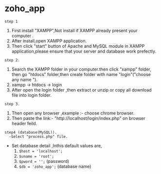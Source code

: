 # zoho_app

	step 1
  1. 	First install "XAMPP",Not install if XAMPP already present your computer .
  2.	After install,open XAMPP application.
  3. 	Then click "start" button of Apache and MySQL module in XAMPP application,please ensure that your server and database work prefectly. 

	step 2.
  1.    Search the XAMPP folder in your computer.then click "xampp" folder, then go "htdocs" folder,then create folder with name "login"("choose any name ").  
  2.    xampp -> htdocs -> login
  3.    After open the login folder ,then extract or unzip or copy all download file into login folder.
  
	step 3. 
   1.    Then open any browser ,example :- choose chrome browser. 
   2.    Then paste the link:- "http://localhost/login/index.php" on browser header feild.
	 
	step4 (database(MySQL)).
  	  -Select "process.php" file.
-	Set database detail ,Inthis default values are,
	1.	`$host = 'localhost';`
	2.	`$uname = 'root';`
	3.	`$pword = '';` (password)
	4.	`$db = 'zoho_app';` (database name)


